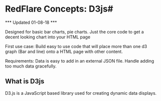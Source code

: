 # RedFlare Concepts: D3js#

*** Updated 01-08-18 ***

Designed for basic bar charts, pie charts.  Just the core code to get a decent looking chart into your HTML page

First use case:
Build easy to use code that will place more than one d3 graph (Bar and line) onto a HTML page with other content.

Requirements:
Data is easy to add in an external JSON file.
Handle adding too much data gracefully.



## What is D3js ##
D3.js is a JavaScript based library used for creating dynamic data displays.  

